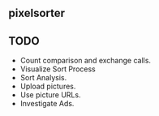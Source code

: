 pixelsorter
-----------

TODO
----
- Count comparison and exchange calls.
- Visualize Sort Process
- Sort Analysis.
- Upload pictures.
- Use picture URLs.
- Investigate Ads.
